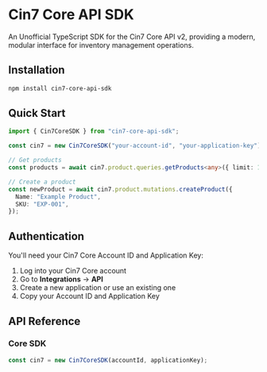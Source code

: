 # Cin7 Core API SDK

An Unofficial TypeScript SDK for the Cin7 Core API v2, providing a modern, modular interface for inventory management operations.

## Installation

```bash
npm install cin7-core-api-sdk
```

## Quick Start

```typescript
import { Cin7CoreSDK } from "cin7-core-api-sdk";

const cin7 = new Cin7CoreSDK("your-account-id", "your-application-key");

// Get products
const products = await cin7.product.queries.getProducts<any>({ limit: 10 });

// Create a product
const newProduct = await cin7.product.mutations.createProduct({
  Name: "Example Product",
  SKU: "EXP-001",
});
```

## Authentication

You'll need your Cin7 Core Account ID and Application Key:

1. Log into your Cin7 Core account
2. Go to **Integrations** → **API**
3. Create a new application or use an existing one
4. Copy your Account ID and Application Key

## API Reference

### Core SDK

```typescript
const cin7 = new Cin7CoreSDK(accountId, applicationKey);
```
